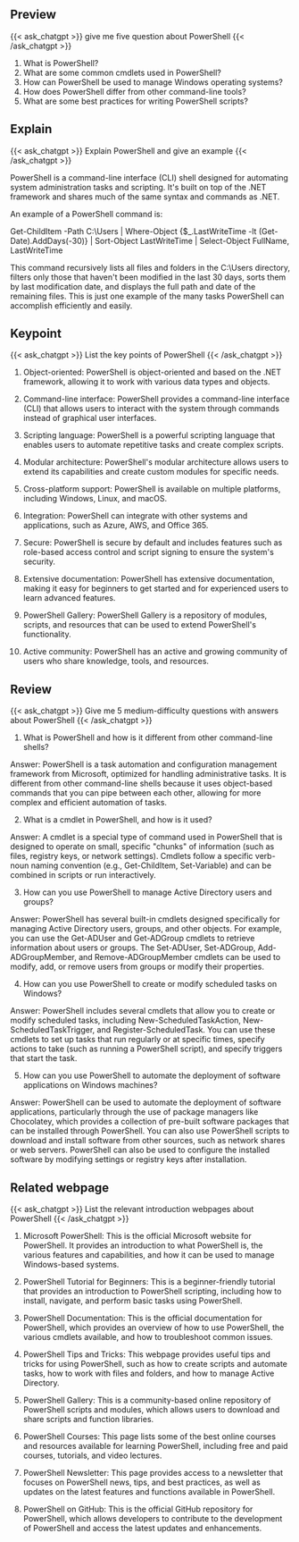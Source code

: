 ## Preview
{{< ask_chatgpt >}}
give me five question about PowerShell
{{< /ask_chatgpt >}}



1. What is PowerShell?
2. What are some common cmdlets used in PowerShell?
3. How can PowerShell be used to manage Windows operating systems?
4. How does PowerShell differ from other command-line tools?
5. What are some best practices for writing PowerShell scripts?   

## Explain
{{< ask_chatgpt >}}
Explain PowerShell and give an example
{{< /ask_chatgpt >}}



PowerShell is a command-line interface (CLI) shell designed for automating system administration tasks and scripting. It's built on top of the .NET framework and shares much of the same syntax and commands as .NET.

An example of a PowerShell command is:

Get-ChildItem -Path C:\Users | Where-Object {$_.LastWriteTime -lt (Get-Date).AddDays(-30)} | Sort-Object LastWriteTime | Select-Object FullName, LastWriteTime

This command recursively lists all files and folders in the C:\Users directory, filters only those that haven't been modified in the last 30 days, sorts them by last modification date, and displays the full path and date of the remaining files. This is just one example of the many tasks PowerShell can accomplish efficiently and easily.   

## Keypoint
{{< ask_chatgpt >}}
List the key points of PowerShell
{{< /ask_chatgpt >}}



1. Object-oriented: PowerShell is object-oriented and based on the .NET framework, allowing it to work with various data types and objects.

2. Command-line interface: PowerShell provides a command-line interface (CLI) that allows users to interact with the system through commands instead of graphical user interfaces.

3. Scripting language: PowerShell is a powerful scripting language that enables users to automate repetitive tasks and create complex scripts.

4. Modular architecture: PowerShell's modular architecture allows users to extend its capabilities and create custom modules for specific needs.

5. Cross-platform support: PowerShell is available on multiple platforms, including Windows, Linux, and macOS.

6. Integration: PowerShell can integrate with other systems and applications, such as Azure, AWS, and Office 365.

7. Secure: PowerShell is secure by default and includes features such as role-based access control and script signing to ensure the system's security.

8. Extensive documentation: PowerShell has extensive documentation, making it easy for beginners to get started and for experienced users to learn advanced features.

9. PowerShell Gallery: PowerShell Gallery is a repository of modules, scripts, and resources that can be used to extend PowerShell's functionality.

10. Active community: PowerShell has an active and growing community of users who share knowledge, tools, and resources.   

## Review
{{< ask_chatgpt >}}
Give me 5 medium-difficulty questions with answers about PowerShell
{{< /ask_chatgpt >}}



1. What is PowerShell and how is it different from other command-line shells? 

Answer: PowerShell is a task automation and configuration management framework from Microsoft, optimized for handling administrative tasks. It is different from other command-line shells because it uses object-based commands that you can pipe between each other, allowing for more complex and efficient automation of tasks.

2. What is a cmdlet in PowerShell, and how is it used? 

Answer: A cmdlet is a special type of command used in PowerShell that is designed to operate on small, specific "chunks" of information (such as files, registry keys, or network settings). Cmdlets follow a specific verb-noun naming convention (e.g., Get-ChildItem, Set-Variable) and can be combined in scripts or run interactively.

3. How can you use PowerShell to manage Active Directory users and groups? 

Answer: PowerShell has several built-in cmdlets designed specifically for managing Active Directory users, groups, and other objects. For example, you can use the Get-ADUser and Get-ADGroup cmdlets to retrieve information about users or groups. The Set-ADUser, Set-ADGroup, Add-ADGroupMember, and Remove-ADGroupMember cmdlets can be used to modify, add, or remove users from groups or modify their properties.

4. How can you use PowerShell to create or modify scheduled tasks on Windows? 

Answer: PowerShell includes several cmdlets that allow you to create or modify scheduled tasks, including New-ScheduledTaskAction, New-ScheduledTaskTrigger, and Register-ScheduledTask. You can use these cmdlets to set up tasks that run regularly or at specific times, specify actions to take (such as running a PowerShell script), and specify triggers that start the task.

5. How can you use PowerShell to automate the deployment of software applications on Windows machines? 

Answer: PowerShell can be used to automate the deployment of software applications, particularly through the use of package managers like Chocolatey, which provides a collection of pre-built software packages that can be installed through PowerShell. You can also use PowerShell scripts to download and install software from other sources, such as network shares or web servers. PowerShell can also be used to configure the installed software by modifying settings or registry keys after installation.   

## Related webpage
{{< ask_chatgpt >}}
List the relevant introduction webpages about PowerShell
{{< /ask_chatgpt >}}



1. Microsoft PowerShell: This is the official Microsoft website for PowerShell. It provides an introduction to what PowerShell is, the various features and capabilities, and how it can be used to manage Windows-based systems.

2. PowerShell Tutorial for Beginners: This is a beginner-friendly tutorial that provides an introduction to PowerShell scripting, including how to install, navigate, and perform basic tasks using PowerShell.

3. PowerShell Documentation: This is the official documentation for PowerShell, which provides an overview of how to use PowerShell, the various cmdlets available, and how to troubleshoot common issues.

4. PowerShell Tips and Tricks: This webpage provides useful tips and tricks for using PowerShell, such as how to create scripts and automate tasks, how to work with files and folders, and how to manage Active Directory.

5. PowerShell Gallery: This is a community-based online repository of PowerShell scripts and modules, which allows users to download and share scripts and function libraries.

6. PowerShell Courses: This page lists some of the best online courses and resources available for learning PowerShell, including free and paid courses, tutorials, and video lectures.

7. PowerShell Newsletter: This page provides access to a newsletter that focuses on PowerShell news, tips, and best practices, as well as updates on the latest features and functions available in PowerShell.

8. PowerShell on GitHub: This is the official GitHub repository for PowerShell, which allows developers to contribute to the development of PowerShell and access the latest updates and enhancements.   

